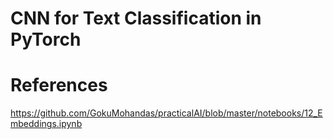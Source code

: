 # CNN for Text Classification in PyTorch

# References
https://github.com/GokuMohandas/practicalAI/blob/master/notebooks/12_Embeddings.ipynb
